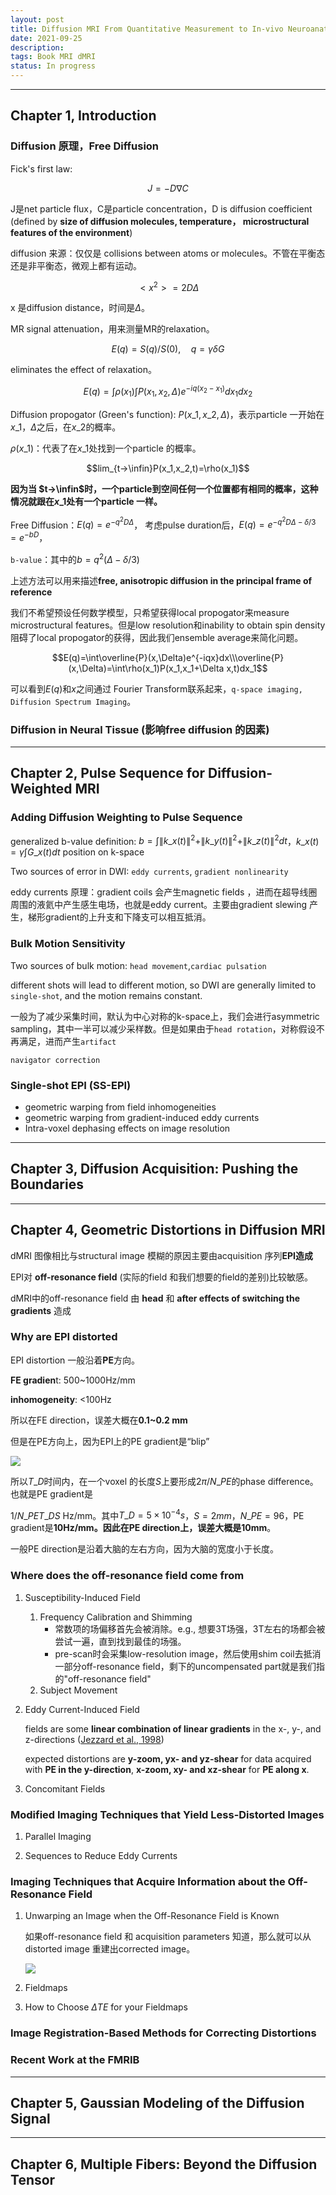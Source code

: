 ```yaml
---
layout: post
title: Diffusion MRI From Quantitative Measurement to In-vivo Neuroanatomy
date: 2021-09-25
description: 
tags: Book MRI dMRI
status: In progress
---
```


---

## **Chapter 1, Introduction**

### **Diffusion 原理，Free Diffusion**

Fick's first law:

$$J=-D\nabla C$$

J是net particle flux，C是particle concentration，D is diffusion coefficient (defined by **size of diffusion molecules, temperature，  microstructural features of the environment**)

diffusion 来源：仅仅是 collisions between atoms or molecules。不管在平衡态还是非平衡态，微观上都有运动。

$$<x^2>=2D\Delta$$

x 是diffusion distance，时间是$\Delta$。

MR signal attenuation，用来测量MR的relaxation。

$$E(q)=S(q)/S(0), \quad q=\gamma \delta G$$

eliminates the effect of relaxation。

$$E(q)=\int\rho(x_1)\int P(x_1,x_2,\Delta)e^{-iq(x_2-x_1)}dx_1dx_2$$

Diffusion propogator (Green's function): $P(x\_1,x\_2,\Delta)$，表示particle 一开始在$x\_1$，$\Delta$之后，在$x\_2$的概率。

$\rho(x\_1)$：代表了在$x\_1$处找到一个particle 的概率。

$$lim_{t->\infin}P(x_1,x_2,t)=\rho(x_1)$$

**因为当 $t->\infin$时，一个particle到空间任何一个位置都有相同的概率，这种情况就跟在$x\_1$处有一个particle 一样。**

Free Diffusion：$E(q)=e^{-q^2D\Delta}$， 考虑pulse duration后，$E(q)=e^{-q^2D\Delta-\delta/3}=e^{-bD}$，

`b-value`：其中的$b=q^2(\Delta-\delta/3)$

上述方法可以用来描述**free, anisotropic diffusion in the principal frame of reference**

我们不希望预设任何数学模型，只希望获得local propogator来measure microstructural features。但是low resolution和inability to obtain spin density阻碍了local propogator的获得，因此我们ensemble average来简化问题。

$$E(q)=\int\overline{P}(x,\Delta)e^{-iqx}dx\\\overline{P}(x,\Delta)=\int\rho(x_1)P(x_1,x_1+\Delta x,t)dx_1$$

可以看到$E(q)$和$x$之间通过 Fourier Transform联系起来，`q-space imaging,  Diffusion Spectrum Imaging`。

### **Diffusion in Neural Tissue (影响free diffusion 的因素)**

---

## **Chapter 2, Pulse Sequence for Diffusion-Weighted MRI**

### **Adding Diffusion Weighting to Pulse Sequence**

generalized b-value definition: $b=\int \|k\_x(t)\|^2+\|k\_y(t)\|^2+\|k\_z(t)\|^2 dt$，$k\_x(t)=\gamma\int G\_x(t)dt$  position on k-space

Two sources of error in DWI: `eddy currents`, `gradient nonlinearity`

eddy currents 原理：gradient coils 会产生magnetic fields ，进而在超导线圈周围的液氦中产生感生电场，也就是eddy current。主要由gradient slewing 产生，梯形gradient的上升支和下降支可以相互抵消。

### **Bulk Motion Sensitivity**

Two sources of bulk motion: `head movement`,`cardiac pulsation`

different shots will lead to different motion, so DWI are generally limited to `single-shot`, and the motion remains constant.

一般为了减少采集时间，默认为中心对称的k-space上，我们会进行asymmetric sampling，其中一半可以减少采样数。但是如果由于`head rotation`，对称假设不再满足，进而产生`artifact`

`navigator correction`

### **Single-shot EPI (SS-EPI)**

- geometric warping from field inhomogeneities
- geometric warping from gradient-induced eddy currents
- Intra-voxel dephasing effects on image resolution

---

## **Chapter 3, Diffusion Acquisition: Pushing the Boundaries**

---

## **Chapter 4, Geometric Distortions in Diffusion MRI**

dMRI 图像相比与structural image 模糊的原因主要由acquisition 序列**EPI造成**

EPI对 **off-resonance field** (实际的field 和我们想要的field的差别)比较敏感。

dMRI中的off-resonance field 由 **head** 和 **after effects of switching the gradients** 造成

### Why are EPI distorted

EPI distortion 一般沿着**PE**方向。

**FE gradien**t: 500~1000Hz/mm

**inhomogeneity**: <100Hz

所以在FE direction，误差大概在**0.1~0.2 mm**

但是在PE方向上，因为EPI上的PE gradient是“blip”

<div class="row mt-3"><div class="col-sm mt-3 mt-md-0"><img class="img-fluid rounded z-depth-1" src="{{ site.baseurl }}/assets/img/Diffusion%20MRI%20From%20Quantitative%20Measurement%20to%20In-%20f9516ea2f4a047169066e94ae1966ab1/Untitled.png" data-zoomable></div></div>

所以$T\_D$时间内，在一个voxel 的长度$S$上要形成$2\pi/N\_{PE}$的phase difference。也就是PE gradient是

$1/N\_{PE}T\_DS$ Hz/mm。其中$T\_D=5\times10^{-4}s$，$S=2mm$，$N\_{PE}=96$，PE gradient是**10Hz/mm。**因此在PE direction上，误差大概是**10mm**。

一般PE direction是沿着大脑的左右方向，因为大脑的宽度小于长度。

### Where does the off-resonance field come from

1. Susceptibility-Induced Field
    1. Frequency Calibration and Shimming
        - 常数项的场偏移首先会被消除。e.g., 想要3T场强，3T左右的场都会被尝试一遍，直到找到最佳的场强。
        - pre-scan时会采集low-resolution image，然后使用shim coil去抵消一部分off-resonance field，剩下的uncompensated part就是我们指的"off-resonance field"
    2. Subject Movement

2. Eddy Current-Induced Field

    fields are some **linear combination of linear gradients** in the x-, y-, and z-directions ([Jezzard et al., 1998](https://onlinelibrary.wiley.com/doi/abs/10.1002/mrm.1910390518?sid=nlm%3Apubmed))

    expected distortions are **y-zoom, yx- and yz-shear** for data acquired with **PE in the y-direction**, **x-zoom, xy- and xz-shear** for **PE along x**.

3. Concomitant Fields

### Modified Imaging Techniques that Yield Less-Distorted Images

1. Parallel Imaging

2. Sequences to Reduce Eddy Currents

### Imaging Techniques that Acquire Information about the Off-Resonance Field

1. Unwarping an Image when the Off-Resonance Field is Known

    如果off-resonance field 和 acquisition parameters 知道，那么就可以从distorted image 重建出corrected image。

    <div class="row mt-3"><div class="col-sm mt-3 mt-md-0"><img class="img-fluid rounded z-depth-1" src="{{ site.baseurl }}/assets/img/Diffusion%20MRI%20From%20Quantitative%20Measurement%20to%20In-%20f9516ea2f4a047169066e94ae1966ab1/Untitled%201.png" data-zoomable></div></div>

2. Fieldmaps

3. How to Choose $\Delta TE$ for your Fieldmaps

### Image Registration-Based Methods for Correcting Distortions

### Recent Work at the FMRIB

---

## **Chapter 5, Gaussian Modeling of the Diffusion Signal**

---

## **Chapter 6, Multiple Fibers: Beyond the Diffusion Tensor**